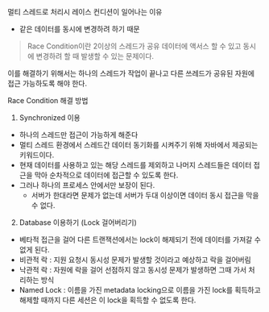 멀티 스레드로 처리시 레이스 컨디션이 일어나는 이유
 - 같은 데이터를 동시에 변경하려 하기 때문

> Race Condition이란
2이상의 스레드가 공유 데이터에 액서스 할 수 있고 동시에 변경하려 할 때 발생할 수 있는 문제이다.

이를 해결하기 위해서는 하나의 스레드가 작업이 끝나고 다른 쓰레드가 공유된 자원에 접근 가능하도록 해야 한다.

Race Condition 해결 방법

1. Synchronized 이용
 - 하나의 스레드만 접근이 가능하게 해준다
 - 멀티 스레드 환경에서 스레드간 데이터 동기화를 시켜주기 위해 자바에서 제공되는 키워드이다.
 - 현재 데이터를 사용하고 있는 해당 스레드를 제외하고 나머지 스레드들은 데이터 접근을 막아 순차적으로 데이터에 접근할 수 있도록 한다.
 - 그러나 하나의 프로세스 안에서만 보장이 된다.
   - 서버가 한대라면 문제가 없는데 서버가 두대 이상이면 데이터 동시 접근을 막을 수 없다.

2. Database 이용하기 (Lock 걸어버리기)
- 베타적 접근을 걸어 다른 트랜잭션에서는 lock이 해제되기 전에 데이터를 가져갈 수 없게 된다.
- 비관적 락 : 지원 요청시 동시성 문제가 발생할 것이라고 예상하고 락을 걸어버림
- 낙관적 락 : 자원에 락을 걸어 선점하지 않고 동시성 문제가 발생하면 그때 가서 처리하는 방식
- Named Lock : 이름을 가진 metadata locking으로 이름을 가진 lock를 획득하고 해제할 때까지 다른 세션은 이 lock을 획득할 수 없도록 한다.